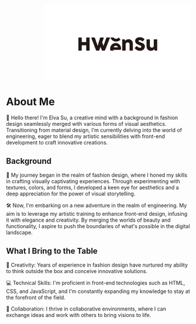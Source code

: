 <div  align="end">    
<img src="https://github.com/HWenSu/HWenSu/blob/main/HWenSu.gif" width = "400" >
</div>

# About Me

👋 Hello there! I'm Elva Su, a creative mind with a background in fashion design seamlessly merged with various forms of visual aesthetics. Transitioning from material design, I'm currently delving into the world of engineering, eager to blend my artistic sensibilities with front-end development to craft innovative creations.


## Background

🎨 My journey began in the realm of fashion design, where I honed my skills in crafting visually captivating experiences. Through experimenting with textures, colors, and forms, I developed a keen eye for aesthetics and a deep appreciation for the power of visual storytelling.

🛠️ Now, I'm embarking on a new adventure in the realm of engineering. My aim is to leverage my artistic training to enhance front-end design, infusing it with elegance and creativity. By merging the worlds of beauty and functionality, I aspire to push the boundaries of what's possible in the digital landscape.

## What I Bring to the Table

🌟 Creativity: Years of experience in fashion design have nurtured my ability to think outside the box and conceive innovative solutions.

💻 Technical Skills: I'm proficient in front-end technologies such as HTML, CSS, and JavaScript, and I'm constantly expanding my knowledge to stay at the forefront of the field.

🤝 Collaboration: I thrive in collaborative environments, where I can exchange ideas and work with others to bring visions to life.

<!--
**HWenSu/HWenSu** is a ✨ _special_ ✨ repository because its `README.md` (this file) appears on your GitHub profile.

Here are some ideas to get you started:

- 🔭 I’m currently working on ...
- 🌱 I’m currently learning ...
- 👯 I’m looking to collaborate on ...
- 🤔 I’m looking for help with ...
- 💬 Ask me about ...
- 📫 How to reach me: ...
- 😄 Pronouns: ...
- ⚡ Fun fact: ...
-->
